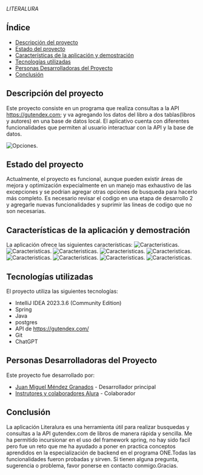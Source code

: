 <em> LITERALURA </em>
## Índice

- [Descripción del proyecto](#descripción-del-proyecto)
- [Estado del proyecto](#estado-del-proyecto)
- [Características de la aplicación y demostración](#características-de-la-aplicación-y-demostración)
- [Tecnologías utilizadas](#tecnologías-utilizadas)
- [Personas Desarrolladoras del Proyecto](#personas-desarrolladoras-del-proyecto)
- [Conclusión](#conclusión)

## Descripción del proyecto

Este proyecto consiste en un programa que realiza consultas a la API https://gutendex.com; y va agregando los datos del libro a dos tablas(libros y autores) en una base de datos local. El aplicativo cuenta con diferentes funcionalidades que permiten al usuario interactuar con la API y la base de datos.

![Opciones](imagenes/opciones.jpg).

## Estado del proyecto

Actualmente, el proyecto es funcional, aunque pueden existir áreas de mejora y optimización expecialmente en un manejo mas exhaustivo de las excepciones y se podrian agregar otras opciones de busqueda para hacerlo más completo. Es necesario revisar el codigo en una etapa de desarrollo 2 y agregarle nuevas funcionalidades y suprimir las lineas de codigo que no son necesarias.

## Características de la aplicación y demostración

La aplicación ofrece las siguientes características:
  ![Caracteristicas](imagenes/opcion1.jpg).
  ![Caracteristicas](imagenes/libroBaseD.jpg).
  ![Caracteristicas](imagenes/opcion2.jpg).
  ![Caracteristicas](imagenes/opcion3.jpg).
  ![Caracteristicas](imagenes/opcion4.jpg).
  ![Caracteristicas](imagenes/opcion5.jpg).
  ![Caracteristicas](imagenes/opcion6.jpg).
  ![Caracteristicas](imagenes/opcion7.jpg).
  ![Caracteristicas](imagenes/opcion8.jpg).
  
## Tecnologías utilizadas

El proyecto utiliza las siguientes tecnologías:
- IntelliJ IDEA 2023.3.6 (Community Edition)
- Spring
- Java
- postgres
- API de https://gutendex.com/
- Git
- ChatGPT

## Personas Desarrolladoras del Proyecto

Este proyecto fue desarrollado por:

- [Juan Miguel Méndez Granados](#) - Desarrollador principal
- [Instrutores y colaboradores Alura](#) - Colaborador

## Conclusión

La aplicación Literalura es una herramienta útil para realizar busquedas y consultas a la API gutendex.com de libros de manera rápida y sencilla. Me ha permitido incursionar en el uso del framework spring, no hay sido facil pero fue un reto  que me ha ayudado a poner en practica conceptos aprendidos en la especialización de backend en el programa ONE.Todas las funcionalidades fueron probadas y sirven. Si tienen alguna pregunta, sugerencia o problema, favor ponerse en contacto conmigo.Gracias.

